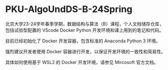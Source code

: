 # PKU-AlgoUndDS-B-24Spring
北京大学23-24学年春季学期，数据结构与算法（B）课程，个人文档储存仓库，包括试验型配置的 VScode Docker Python 开发环境和课上用到的笔记和代码。

目前已经初始化了 Docker 开发容器，包含标准的 Anaconda Python 3 环境。

强烈建议开发者使用 Docker 容器进行开发，以保证开发环境的一致性和简易性。

具体如何使用基于 WSL2 的 Docker 开发环境，请参见 Mircosoft 官方文档。